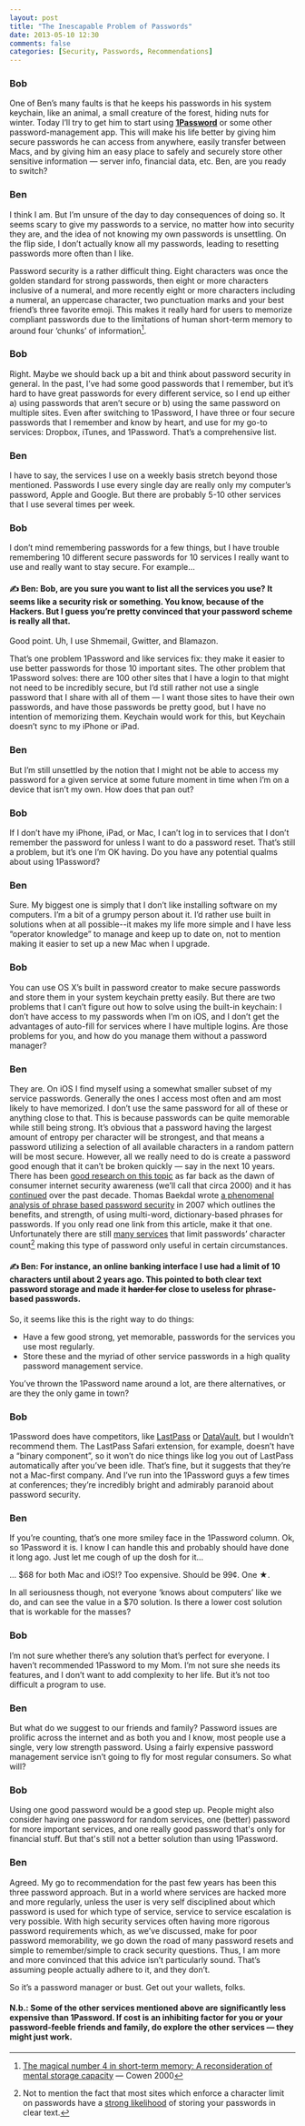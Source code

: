 ```yaml
---
layout: post
title: "The Inescapable Problem of Passwords"
date: 2013-05-10 12:30
comments: false
categories: [Security, Passwords, Recommendations]
---
```

### Bob

One of Ben’s many faults is that he keeps his passwords in his system keychain, like an animal, a small creature of the forest, hiding nuts for winter. Today I’ll try to get him to start using [**1Password**](https://agilebits.com/onepassword) or some other password-management app. This will make his life better by giving him secure passwords he can access from anywhere, easily transfer between Macs, and by giving him an easy place to safely and securely store other sensitive information — server info, financial data, etc. Ben, are you ready to switch?

### Ben

I think I am. But I’m unsure of the day to day consequences of doing so. It seems scary to give my passwords to a service, no matter how into security they are, and the idea of not knowing my own passwords is unsettling. On the flip side, I don’t actually know all my passwords, leading to resetting passwords more often than I like.

Password security is a rather difficult thing. Eight characters was once the golden standard for strong passwords, then eight or more characters inclusive of a numeral, and more recently eight or more characters including a numeral, an uppercase character, two punctuation marks and your best friend’s three favorite emoji. This makes it really hard for users to memorize compliant passwords due to the limitations of human short-term memory to around four ‘chunks’ of information[^1].

### Bob

Right. Maybe we should back up a bit and think about password security in general. In the past, I’ve had some good passwords that I remember, but it’s hard to have great passwords for every different service, so I end up either a) using passwords that aren’t secure or b) using the same password on multiple sites. Even after switching to 1Password, I have three or four secure passwords that I remember and know by heart, and use for my go-to services: Dropbox, iTunes, and 1Password. That’s a comprehensive list.

### Ben

I have to say, the services I use on a weekly basis stretch beyond those mentioned. Passwords I use every single day are really only my computer’s password, Apple and Google. But there are probably 5-10 other services that I use several times per week.

### Bob

I don’t mind remembering passwords for a few things, but I have trouble remembering 10 different secure passwords for 10 services I really want to use and really want to stay secure. For example...

#### &#9997; Ben: Bob, are you sure you want to list all the services you use? It seems like a security risk or something. You know, because of the Hackers. But I guess you’re pretty convinced that your password scheme is really all that.

Good point. Uh, I use Shmemail, Gwitter, and Blamazon.

That’s one problem 1Password and like services fix: they make it easier to use better passwords for those 10 important sites. The other problem that 1Password solves: there are 100 other sites that I have a login to that might not need to be incredibly secure, but I’d still rather not use a single password that I share with all of them — I want those sites to have their own passwords, and have those passwords be pretty good, but I have no intention of memorizing them. Keychain would work for this, but Keychain doesn’t sync to my iPhone or iPad.

### Ben

But I’m still unsettled by the notion that I might not be able to access my password for a given service at some future moment in time when I’m on a device that isn’t my own. How does that pan out?

### Bob

If I don’t have my iPhone, iPad, or Mac, I can’t log in to services that I don’t remember the password for unless I want to do a password reset. That’s still a problem, but it’s one I’m OK having. Do you have any potential qualms about using 1Password?

### Ben

Sure. My biggest one is simply that I don’t like installing software on my computers. I’m a bit of a grumpy person about it. I’d rather use built in solutions when at all possible--it makes my life more simple and I have less “operator knowledge” to manage and keep up to date on, not to mention making it easier to set up a new Mac when I upgrade.

### Bob

You can use OS X’s built in password creator to make secure passwords and store them in your system keychain pretty easily. But there are two problems that I can’t figure out how to solve using the built-in keychain: I don’t have access to my passwords when I’m on iOS, and I don’t get the advantages of auto-fill for services where I have multiple logins. Are those problems for you, and how do you manage them without a password manager?

### Ben

They are. On iOS I find myself using a somewhat smaller subset of my service passwords. Generally the ones I access most often and am most likely to have memorized. I don’t use the same password for all of these or anything close to that. This is because passwords can be quite memorable while still being strong. It’s obvious that a password having the largest amount of entropy per character will be strongest, and that means a password utilizing a selection of all available characters in a random pattern will be most secure. However, all we really need to do is create a password good enough that it can’t be broken quickly — say in the next 10 years. There has been [good research on this topic](http://www.cse.unsw.edu.au/~meyden/3441/UCAM-CL-TR-500.pdf) as far back as the dawn of consumer internet security awareness (we’ll call that circa 2000) and it has [continued](http://repository.cmu.edu/cgi/viewcontent.cgi?article=1043&context=isr&sei-redir=1) over the past decade. Thomas Baekdal wrote [a phenomenal analysis of phrase based password security](http://www.baekdal.com/insights/password-security-usability) in 2007 which outlines the benefits, and strength, of using multi-word, dictionary-based phrases for passwords. If you only read one link from this article, make it that one. Unfortunately there are still [many services](https://defuse.ca/password-policy-hall-of-shame.htm) that limit passwords’ character count[^2] making this type of password only useful in certain circumstances.

#### &#9997; Ben: For instance, an **online banking** interface I use had a limit of 10 characters until about 2 years ago. This pointed to both clear text password storage and made it <s>harder for</s> close to useless for phrase-based passwords.

So, it seems like this is the right way to do things:

* Have a few good strong, yet memorable, passwords for the services you use most regularly.
* Store these and the myriad of other service passwords in a high quality password management service.

You’ve thrown the 1Password name around a lot, are there alternatives, or are they the only game in town?

### Bob

1Password does have competitors, like [LastPass](https://lastpass.com) or [DataVault](http://www.ascendo-inc.com/DataVault.html), but I wouldn’t recommend them. The LastPass Safari extension, for example, doesn’t have a “binary component”, so it won’t do nice things like log you out of LastPass automatically after you’ve been idle. That’s fine, but it suggests that they’re not a Mac-first company. And I’ve run into the 1Password guys a few times at conferences; they’re incredibly bright and admirably paranoid about password security.

### Ben

If you’re counting, that’s one more smiley face in the 1Password column. Ok, so 1Password it is. I know I can handle this and probably should have done it long ago. Just let me cough of up the dosh for it…

… $68 for both Mac and iOS!? Too expensive. Should be 99¢. One ★.

In all seriousness though, not everyone ‘knows about computers’ like we do, and can see the value in a $70 solution. Is there a lower cost solution that is workable for the masses?

### Bob

I’m not sure whether there’s any solution that’s perfect for everyone. I haven’t recommended 1Password to my Mom. I’m not sure she needs its features, and I don’t want to add complexity to her life. But it’s not too difficult a program to use.

### Ben

But what do we suggest to our friends and family? Password issues are prolific across the internet and as both you and I know, most people use a single, very low strength password. Using a fairly expensive password management service isn’t going to fly for most regular consumers. So what will?

### Bob

Using one good password would be a good step up. People might also consider having one password for random services, one (better) password for more important services, and one really good password that's only for financial stuff. But that's still not a better solution than using 1Password.

### Ben

Agreed. My go to recommendation for the past few years has been this three password approach. But in a world where services are hacked more and more regularly, unless the user is very self disciplined about which password is used for which type of service, service to service escalation is very possible. With high security services often having more rigorous password requirements which, as we’ve discussed, make for poor password memorability, we go down the road of many password resets and simple to remember/simple to crack security questions. Thus, I am more and more convinced that this advice isn’t particularly sound. That’s assuming people actually adhere to it, and they don’t.

So it’s a password manager or bust. Get out your wallets, folks.

#### N.b.: Some of the other services mentioned above are significantly less expensive than 1Password. If cost is an inhibiting factor for you or your password-feeble friends and family, do explore the other services — they might just work.

[^1]: [The magical number 4 in short-term memory: A reconsideration of mental storage capacity](http://www.pri.kyoto-u.ac.jp/ai/intra_data/KawaiN/Kawai-Matsuzawa-Magical_number_5_in_a_chimpanzee.pdf) — Cowen 2000
[^2]: Not to mention the fact that most sites which enforce a character limit on passwords have a [strong likelihood](https://defuse.ca/passwordrestrictions.htm) of storing your passwords in clear text.
